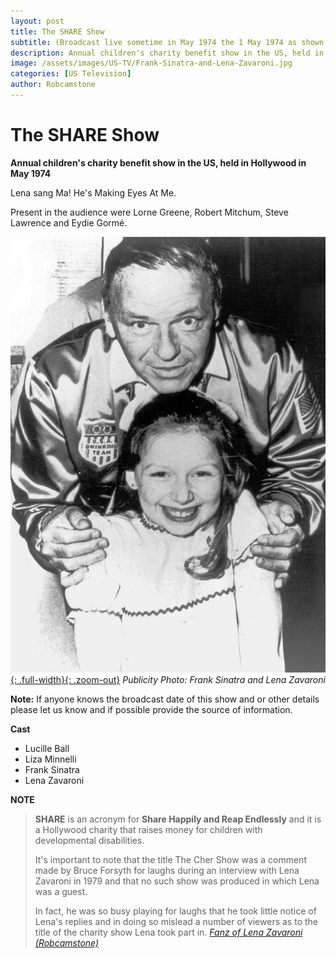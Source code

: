 ```yaml
---
layout: post
title: The SHARE Show
subtitle: (Broadcast live sometime in May 1974 the 1 May 1974 as shown in any menu is only used to get Jekll to publish this post)
description: Annual children's charity benefit show in the US, held in Hollywood in May 1974
image: /assets/images/US-TV/Frank-Sinatra-and-Lena-Zavaroni.jpg
categories: [US Television]
author: Robcamstone
---
```


<h1>The SHARE Show</h1>
<!--  <h1>The SHARE (Share Happily and Reap Endlessly) Show</h1>  -->

**Annual children's charity benefit show in the US, held in Hollywood in May 1974**

Lena sang Ma! He's Making Eyes At Me.

Present in the audience were Lorne Greene, Robert Mitchum, Steve Lawrence and Eydie Gorm&#233;.

[![Publicity Photo: Frank Sinatra and Lena Zavaroni](/assets/images/US-TV/Frank-Sinatra-and-Lena-Zavaroni.jpg){: .full-width}{: .zoom-out}](/assets/images/US-TV/Frank-Sinatra-and-Lena-Zavaroni.jpg)
<cite>Publicity Photo: Frank Sinatra and Lena Zavaroni</cite>

**Note:** If anyone knows the broadcast date of this show and or other details please let us know and if possible provide the source of information.

**Cast**
* Lucille Ball
* Liza Minnelli
* Frank Sinatra
* Lena Zavaroni


**NOTE**
> **SHARE** is an acronym for **Share Happily and Reap Endlessly** and it is a Hollywood charity that raises money for children with developmental disabilities.
>
> It's important to note that the title The Cher Show was a comment made by Bruce Forsyth for laughs during an interview with Lena Zavaroni in 1979 and that no such show was produced in which Lena was a guest.
>
> In fact, he was so busy playing for laughs that he took little notice of Lena's replies and in doing so mislead a number of viewers as to the title of the charity show Lena took part in.
<cite>[Fanz of Lena Zavaroni (Robcamstone)](https://www.facebook.com/fanzoflenazavaroni)</cite>

<style>
.post-header {display: none;}
.dt-published {display: none;}
body > main > div > article > header > p:nth-child(2):after {content: 'May 1974'; color:#828282;}
</style>
